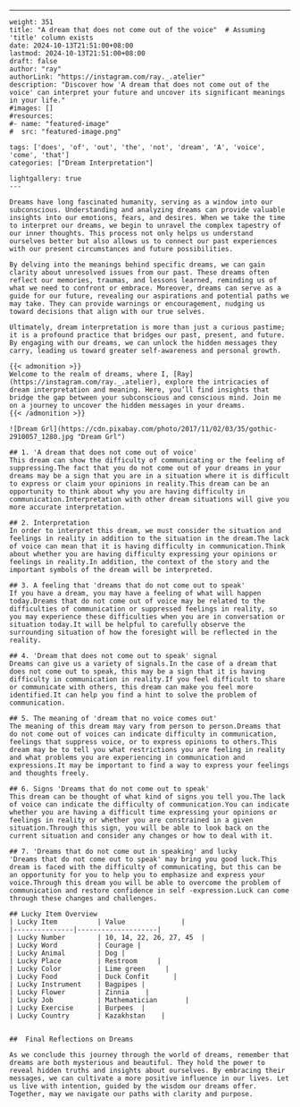 ---
    weight: 351
    title: "A dream that does not come out of the voice"  # Assuming 'title' column exists
    date: 2024-10-13T21:51:00+08:00
    lastmod: 2024-10-13T21:51:00+08:00
    draft: false
    author: "ray"
    authorLink: "https://instagram.com/ray._.atelier"
    description: "Discover how 'A dream that does not come out of the voice' can interpret your future and uncover its significant meanings in your life."
    #images: []
    #resources:
    #- name: "featured-image"
    #  src: "featured-image.png"
    
    tags: ['does', 'of', 'out', 'the', 'not', 'dream', 'A', 'voice', 'come', 'that']
    categories: ["Dream Interpretation"]
    
    lightgallery: true
    ---
    
    Dreams have long fascinated humanity, serving as a window into our subconscious. Understanding and analyzing dreams can provide valuable insights into our emotions, fears, and desires. When we take the time to interpret our dreams, we begin to unravel the complex tapestry of our inner thoughts. This process not only helps us understand ourselves better but also allows us to connect our past experiences with our present circumstances and future possibilities.
    
    By delving into the meanings behind specific dreams, we can gain clarity about unresolved issues from our past. These dreams often reflect our memories, traumas, and lessons learned, reminding us of what we need to confront or embrace. Moreover, dreams can serve as a guide for our future, revealing our aspirations and potential paths we may take. They can provide warnings or encouragement, nudging us toward decisions that align with our true selves.
    
    Ultimately, dream interpretation is more than just a curious pastime; it is a profound practice that bridges our past, present, and future. By engaging with our dreams, we can unlock the hidden messages they carry, leading us toward greater self-awareness and personal growth.
    
    {{< admonition >}}
    Welcome to the realm of dreams, where I, [Ray](https://instagram.com/ray._.atelier), explore the intricacies of dream interpretation and meaning. Here, you’ll find insights that bridge the gap between your subconscious and conscious mind. Join me on a journey to uncover the hidden messages in your dreams.
    {{< /admonition >}}
    
    ![Dream Grl](https://cdn.pixabay.com/photo/2017/11/02/03/35/gothic-2910057_1280.jpg "Dream Grl")
    
    ## 1. 'A dream that does not come out of voice'
    This dream can show the difficulty of communicating or the feeling of suppressing.The fact that you do not come out of your dreams in your dreams may be a sign that you are in a situation where it is difficult to express or claim your opinions in reality.This dream can be an opportunity to think about why you are having difficulty in communication.Interpretation with other dream situations will give you more accurate interpretation.
    
    ## 2. Interpretation
    In order to interpret this dream, we must consider the situation and feelings in reality in addition to the situation in the dream.The lack of voice can mean that it is having difficulty in communication.Think about whether you are having difficulty expressing your opinions or feelings in reality.In addition, the context of the story and the important symbols of the dream will be interpreted.
    
    ## 3. A feeling that 'dreams that do not come out to speak'
    If you have a dream, you may have a feeling of what will happen today.Dreams that do not come out of voice may be related to the difficulties of communication or suppressed feelings in reality, so you may experience these difficulties when you are in conversation or situation today.It will be helpful to carefully observe the surrounding situation of how the foresight will be reflected in the reality.
    
    ## 4. 'Dream that does not come out to speak' signal
    Dreams can give us a variety of signals.In the case of a dream that does not come out to speak, this may be a sign that it is having difficulty in communication in reality.If you feel difficult to share or communicate with others, this dream can make you feel more identified.It can help you find a hint to solve the problem of communication.
    
    ## 5. The meaning of 'dream that no voice comes out'
    The meaning of this dream may vary from person to person.Dreams that do not come out of voices can indicate difficulty in communication, feelings that suppress voice, or to express opinions to others.This dream may be to tell you what restrictions you are feeling in reality and what problems you are experiencing in communication and expressions.It may be important to find a way to express your feelings and thoughts freely.
    
    ## 6. Signs 'Dreams that do not come out to speak'
    This dream can be thought of what kind of signs you tell you.The lack of voice can indicate the difficulty of communication.You can indicate whether you are having a difficult time expressing your opinions or feelings in reality or whether you are constrained in a given situation.Through this sign, you will be able to look back on the current situation and consider any changes or how to deal with it.
    
    ## 7. 'Dreams that do not come out in speaking' and lucky
    'Dreams that do not come out to speak' may bring you good luck.This dream is faced with the difficulty of communicating, but this can be an opportunity for you to help you to emphasize and express your voice.Through this dream you will be able to overcome the problem of communication and restore confidence in self -expression.Luck can come through these changes and challenges.
    
    ## Lucky Item Overview
    | Lucky Item          | Value              |
    |---------------|--------------------|
    | Lucky Number        | 10, 14, 22, 26, 27, 45  |
    | Lucky Word          | Courage |
    | Lucky Animal        | Dog |
    | Lucky Place         | Restroom     |
    | Lucky Color         | Lime green     |
    | Lucky Food          | Duck Confit      |
    | Lucky Instrument    | Bagpipes |
    | Lucky Flower        | Zinnia    |
    | Lucky Job           | Mathematician       |
    | Lucky Exercise      | Burpees  |
    | Lucky Country       | Kazakhstan    |
    
    
    ##  Final Reflections on Dreams
    
    As we conclude this journey through the world of dreams, remember that dreams are both mysterious and beautiful. They hold the power to reveal hidden truths and insights about ourselves. By embracing their messages, we can cultivate a more positive influence in our lives. Let us live with intention, guided by the wisdom our dreams offer. Together, may we navigate our paths with clarity and purpose.
    